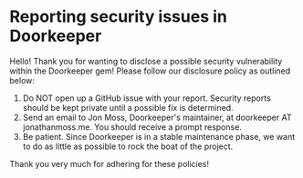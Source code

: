 # Reporting security issues in Doorkeeper

Hello! Thank you for wanting to disclose a possible security
vulnerability within the Doorkeeper gem! Please follow our disclosure
policy as outlined below:

1. Do NOT open up a GitHub issue with your report. Security reports
   should be kept private until a possible fix is determined.
2. Send an email to Jon Moss, Doorkeeper's maintainer, at doorkeeper AT jonathanmoss.me. You should receive a prompt response.
3. Be patient. Since Doorkeeper is in a stable maintenance phase, we want to
   do as little as possible to rock the boat of the project.

Thank you very much for adhering for these policies!
